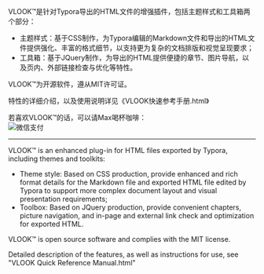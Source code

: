 VLOOK™是针对Typora导出的HTML文件的增强插件，包括主题样式和工具箱两个部分：

- 主题样式：基于CSS制作，为Typora编辑的Markdown文件和导出的HTML文件提供强化、丰富的格式细节，以支持更为复杂的文档排版和视觉呈现要求；
- 工具箱：基于JQuery制作，为导出的HTML提供便捷的章节、图片导航，以及页内、外部链接检查与优化等特性。

VLOOK™为开源软件，遵从MIT许可证。

特性的详细介绍，以及使用说明详见《VLOOK快速参考手册.html》

若喜欢VLOOK™的话，可以请Max喝杯咖啡：<br>
![微信支付](https://ws1.sinaimg.cn/large/006tKfTcgy1fsmnridvyxj303y04mt94.jpg)

---

VLOOK™ is an enhanced plug-in for HTML files exported by Typora, including themes and toolkits:

- Theme style: Based on CSS production, provide enhanced and rich format details for the Markdown file and exported HTML file edited by Typora to support more complex document layout and visual presentation requirements;
- Toolbox: Based on JQuery production, provide convenient chapters, picture navigation, and in-page and external link check and optimization for exported HTML.

VLOOK™ is open source software and complies with the MIT license.

Detailed description of the features, as well as instructions for use, see "VLOOK Quick Reference Manual.html"
